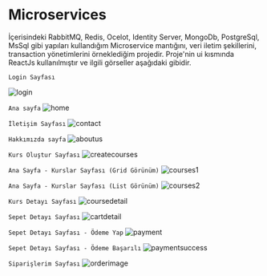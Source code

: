 # Microservices
İçerisindeki RabbitMQ, Redis, Ocelot, Identity Server, MongoDb, PostgreSql, MsSql gibi yapıları kullandığım Microservice mantığını, veri iletim şekillerini, transaction yönetimlerini örneklediğim projedir.
Proje'nin ui kısmında ReactJs kullanılmıştır ve ilgili görseller aşağıdaki gibidir.

`Login Sayfası`

![login](https://user-images.githubusercontent.com/79973420/223225482-3c20e4bf-fff5-44ef-9d10-03fbd6ec1c9c.png)

`Ana sayfa`
![home](https://user-images.githubusercontent.com/79973420/223225475-efb50878-b553-4109-920f-147a17f26d9b.png)

`İletişim Sayfası`
![contact](https://user-images.githubusercontent.com/79973420/223225435-1e853b51-0539-47ec-a692-9061ebaaefeb.png)

`Hakkımızda sayfa`
![aboutus](https://user-images.githubusercontent.com/79973420/223225419-01b10160-a3a4-4f3d-a088-b4567b9ae782.png)

`Kurs Oluştur Sayfası`
![createcourses](https://user-images.githubusercontent.com/79973420/223225472-7c125f93-9973-4eec-a4e0-fada0e6144ea.png)

`Ana Sayfa - Kurslar Sayfası (Grid Görünüm)`
![courses1](https://user-images.githubusercontent.com/79973420/223225450-14bc1d0f-c717-4dbd-af18-5c9f7feea63d.png)

`Ana Sayfa - Kurslar Sayfası (List Görünüm)`
![courses2](https://user-images.githubusercontent.com/79973420/223225458-463f2365-0ba5-4687-85e4-1336f25ec6f0.png)

`Kurs Detayı Sayfası`
![coursedetail](https://user-images.githubusercontent.com/79973420/223225446-162198d2-130e-4cb5-9273-0b9059805c7e.png)

`Sepet Detayı Sayfası`
![cartdetail](https://user-images.githubusercontent.com/79973420/223225432-b35d2108-ab02-4b07-b147-c00997599911.png)

`Sepet Detayı Sayfası - Ödeme Yap`
![payment](https://user-images.githubusercontent.com/79973420/223225415-c8875a25-5528-4796-9b85-6829c19c58b0.png)

`Sepet Detayı Sayfası - Ödeme Başarılı`
![paymentsuccess](https://user-images.githubusercontent.com/79973420/223225418-599fecb6-dc3a-431f-b49b-6ec2424ab171.png)

`Siparişlerim Sayfası`
![orderimage](https://user-images.githubusercontent.com/79973420/223225486-4c70425d-a3ae-4863-bdfd-8c63b003953e.png)
